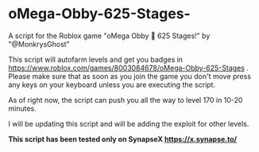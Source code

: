 # oMega-Obby-625-Stages-
A script for the Roblox game "oMega Obby 🌟 625 Stages!" by "@MonkrysGhost"

This script will autofarm levels and get you badges in https://www.roblox.com/games/8003084678/oMega-Obby-625-Stages . Please make sure that as soon as you join the game you don't move press any keys on your keyboard unless you are executing the script.

As of right now, the script can push you all the way to level 170 in 10-20 minutes.

I will be updating this script and will be adding the exploit for other levels.

**This script has been tested only on SynapseX https://x.synapse.to/**

